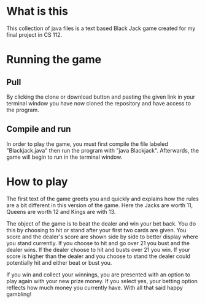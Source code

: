 # What is this #
This collection of java files is a text based Black Jack game created for my final project in CS 112.

# Running the game #
## Pull ##
By clicking the clone or download button and pasting the given link in your terminal window you have now cloned the repository and have access to the program.

## Compile and run ##
In order to play the game, you must first compile the file labeled "Blackjack.java" then run the program with "java Blackjack". Afterwards, the game will begin to run in the terminal window.

# How to play #
The first text of the game greets you and quickly and explains how the rules are a bit different in this version of the game. Here the Jacks are worth 11, Queens are worth 12 and Kings are with 13.

The object of the game is to beat the dealer and win your bet back. You do this by choosing to hit or stand after your first two cards are given. You score and the dealer's score are shown side by side to better display where you stand currently. If you choose to hit and go over 21 you bust and the dealer wins. If the dealer choose to hit and busts over 21 you win. If your score is higher than the dealer and you choose to stand the dealer could potentially hit and either beat or bust you.

If you win and collect your winnings, you are presented with an option to play again with your new prize money. If you select yes, your betting option reflects how much money you currently have. With all that said happy gambling!  
